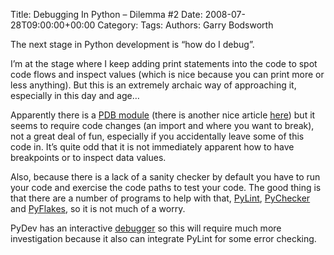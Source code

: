 Title: Debugging In Python &#8211; Dilemma #2
Date: 2008-07-28T09:00:00+00:00
Category: 
Tags: 
Authors: Garry Bodsworth

The next stage in Python development is &#8220;how do I debug&#8221;.

I&#8217;m at the stage where I keep adding print statements into the code to spot code flows and inspect values (which is nice because you can print more or less anything). But this is an extremely archaic way of approaching it, especially in this day and age&#8230;

Apparently there is a [PDB module][1] (there is another nice article [here][2]) but it seems to require code changes (an import and where you want to break), not a great deal of fun, especially if you accidentally leave some of this code in. It&#8217;s quite odd that it is not immediately apparent how to have breakpoints or to inspect data values.

Also, because there is a lack of a sanity checker by default you have to run your code and exercise the code paths to test your code. The good thing is that there are a number of programs to help with that, [PyLint][3], [PyChecker][4] and [PyFlakes][5], so it is not much of a worry.

PyDev has an interactive [debugger][6] so this will require much more investigation because it also can integrate PyLint for some error checking.

 [1]: http://www.ferg.org/papers/debugging_in_python.html
 [2]: http://www.onlamp.com/lpt/a/6163
 [3]: http://www.logilab.org/857
 [4]: http://pychecker.sourceforge.net/
 [5]: http://divmod.org/trac/wiki/DivmodPyflakes
 [6]: http://pydev.sourceforge.net/debug.html